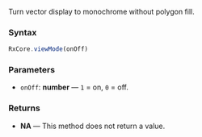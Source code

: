 Turn vector display to monochrome without polygon fill.

### Syntax

```typescript
RxCore.viewMode(onOff)
```

### Parameters

- `onOff`: **number** — `1` = on, `0` = off.

### Returns

- **NA** — This method does not return a value.